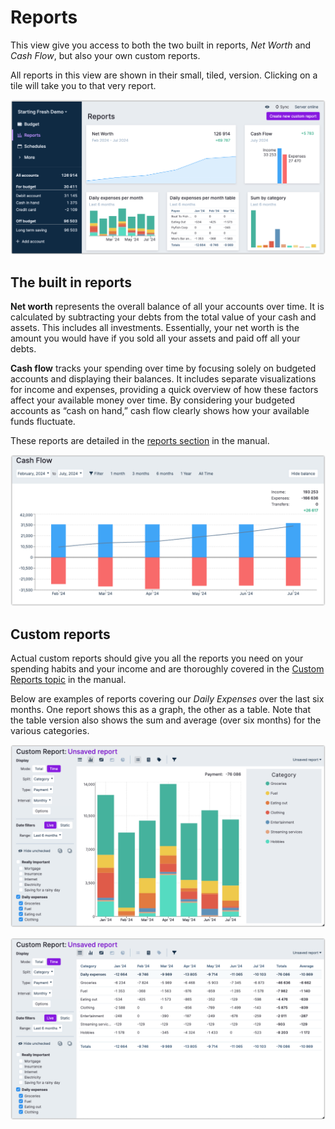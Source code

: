 # Reports

This view give you access to both the two built in reports, _Net Worth_ and _Cash Flow_, but also your own custom reports.

All reports in this view are shown in their small, tiled, version. Clicking on a tile will take you to that very report.


![](/static/img/a-tour-of-actual/tour-reports-overview.png)

## The built in reports

**Net worth** represents the overall balance of all your accounts over time. It is calculated by subtracting your debts
from the total value of your cash and assets. This includes all investments. Essentially, your net worth is the amount
you would have if you sold all your assets and paid off all your debts.

**Cash flow** tracks your spending over time by focusing solely on budgeted accounts and displaying their balances.
It includes separate visualizations for income and expenses, providing a quick overview of how these factors affect
your available money over time. By considering your budgeted accounts as “cash on hand,” cash flow clearly shows how your available funds fluctuate.

These reports are detailed in the [reports section](/docs/reports/reports) in the manual.

![](/static/img/a-tour-of-actual/tour-reports-cashflow.png)


## Custom reports


Actual custom reports should give you all the reports you need on your spending habits and your income and are 
thoroughly covered in the [Custom Reports topic](/docs/reports/custom-reports) in the manual. 

Below are examples of reports covering our _Daily Expenses_ over the last six months. One report shows this as a graph, 
the other as a table. Note that the table version also shows the sum and average (over six months) 
for the various categories.

![](/static/img/a-tour-of-actual/tour-reports-daily-expenses-graph.png)

![](/static/img/a-tour-of-actual/tour-reports-daily-expenses-table.png)
